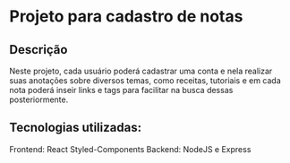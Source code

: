 # Projeto para cadastro de notas

## Descrição
Neste projeto, cada usuário  poderá cadastrar uma conta e nela realizar suas anotações sobre diversos temas, como receitas,  tutoriais e em cada nota poderá inseir links e tags para facilitar na busca dessas posteriormente.
  
## Tecnologias utilizadas: 
Frontend: React Styled-Components
Backend: NodeJS e Express
